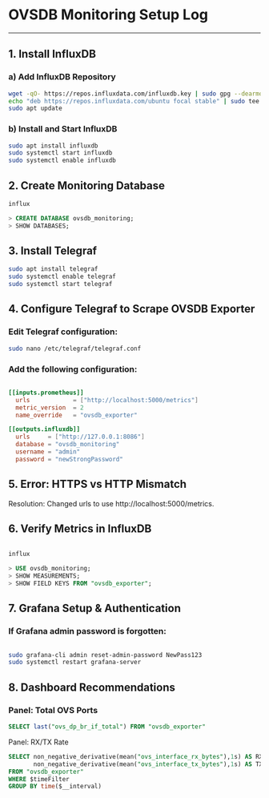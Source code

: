 # OVSDB Monitoring Setup Log

---

## 1. Install InfluxDB

### a) Add InfluxDB Repository

```bash
wget -qO- https://repos.influxdata.com/influxdb.key | sudo gpg --dearmor -o /etc/apt/trusted.gpg.d/influxdb.gpg
echo "deb https://repos.influxdata.com/ubuntu focal stable" | sudo tee /etc/apt/sources.list.d/influxdb.list
sudo apt update
```
### b) Install and Start InfluxDB
```bash
sudo apt install influxdb
sudo systemctl start influxdb
sudo systemctl enable influxdb
```
## 2. Create Monitoring Database
```bash
influx
```
```sql
> CREATE DATABASE ovsdb_monitoring;
> SHOW DATABASES;
```
## 3. Install Telegraf
```bash
sudo apt install telegraf
sudo systemctl enable telegraf
sudo systemctl start telegraf
```
## 4. Configure Telegraf to Scrape OVSDB Exporter
### Edit Telegraf configuration:
```bash
sudo nano /etc/telegraf/telegraf.conf
```
### Add the following configuration:
```toml

[[inputs.prometheus]]
  urls            = ["http://localhost:5000/metrics"]
  metric_version  = 2
  name_override   = "ovsdb_exporter"

[[outputs.influxdb]]
  urls     = ["http://127.0.0.1:8086"]
  database = "ovsdb_monitoring"
  username = "admin"
  password = "newStrongPassword"
```
## 5. Error: HTTPS vs HTTP Mismatch
Resolution: Changed urls to use http://localhost:5000/metrics.

## 6. Verify Metrics in InfluxDB
```bash

influx
```
```sql
> USE ovsdb_monitoring;
> SHOW MEASUREMENTS;
> SHOW FIELD KEYS FROM "ovsdb_exporter";
```
## 7. Grafana Setup & Authentication
### If Grafana admin password is forgotten:
``` bash

sudo grafana-cli admin reset-admin-password NewPass123
sudo systemctl restart grafana-server
```
## 8. Dashboard Recommendations
### Panel: Total OVS Ports
```sql
SELECT last("ovs_dp_br_if_total") FROM "ovsdb_exporter"
```
Panel: RX/TX Rate

```sql
SELECT non_negative_derivative(mean("ovs_interface_rx_bytes"),1s) AS RX_Bps,
       non_negative_derivative(mean("ovs_interface_tx_bytes"),1s) AS TX_Bps
FROM "ovsdb_exporter" 
WHERE $timeFilter 
GROUP BY time($__interval)
```

